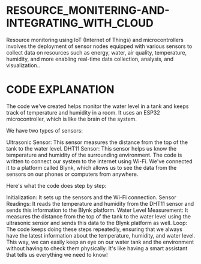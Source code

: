 # RESOURCE_MONITERING-AND-INTEGRATING_WITH_CLOUD
Resource monitoring using IoT (Internet of Things) and microcontrollers involves the deployment of sensor nodes equipped with various sensors to collect data on resources such as energy, water, air quality, temperature, humidity, and more enabling real-time data collection, analysis, and visualization..

# CODE EXPLANATION 
The code we've created helps monitor the water level in a tank and keeps track of temperature and humidity in a room. It uses an ESP32 microcontroller, which is like the brain of the system.

We have two types of sensors:

Ultrasonic Sensor: This sensor measures the distance from the top of the tank to the water level.
DHT11 Sensor: This sensor helps us know the temperature and humidity of the surrounding environment.
The code is written to connect our system to the internet using Wi-Fi. We've connected it to a platform called Blynk, which allows us to see the data from the sensors on our phones or computers from anywhere.

Here's what the code does step by step:

Initialization: It sets up the sensors and the Wi-Fi connection.
Sensor Readings: It reads the temperature and humidity from the DHT11 sensor and sends this information to the Blynk platform.
Water Level Measurement: It measures the distance from the top of the tank to the water level using the ultrasonic sensor and sends this data to the Blynk platform as well.
Loop: The code keeps doing these steps repeatedly, ensuring that we always have the latest information about the temperature, humidity, and water level.
This way, we can easily keep an eye on our water tank and the environment without having to check them physically. It's like having a smart assistant that tells us everything we need to know!
